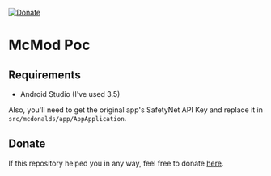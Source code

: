 [donate]: https://paypal.me/hexile0

[![Donate](https://img.shields.io/badge/Donate-Paypal-blue.svg)][donate]

# McMod Poc

## Requirements
* Android Studio (I've used 3.5)

Also, you'll need to get the original app's SafetyNet API Key and replace it in
 `src/mcdonalds/app/AppApplication`.

## Donate
If this repository helped you in any way, feel free to donate [here][donate].
